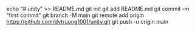 echo "# unity" >> README.md
git init
git add README.md
git commit -m "first commit"
git branch -M main
git remote add origin https://github.com/dvtruong1001/unity.git
git push -u origin main
